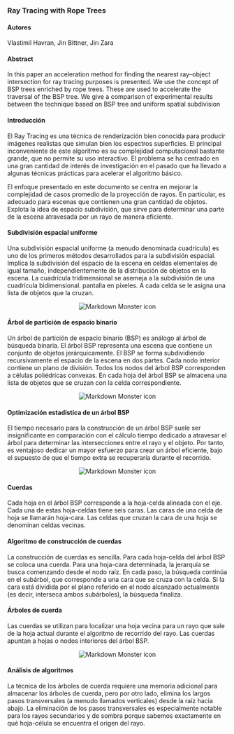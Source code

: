 ### Ray Tracing with Rope Trees

#### Autores

Vlastimil Havran, Jirı Bittner, Jirı Zara 

#### Abstract

In this paper an acceleration method for finding the nearest ray–object intersection for ray tracing
purposes is presented. We use the concept of BSP trees enriched by rope trees. These are used to
accelerate the traversal of the BSP tree. We give a comparison of experimental results between the
technique based on BSP tree and uniform spatial subdivision

#### Introducción

El Ray Tracing es una técnica de renderización bien conocida para producir imágenes realistas que simulan bien los espectros
superficies. El principal inconveniente de este algoritmo es su complejidad computacional bastante grande, que no permite
su uso interactivo. El problema se ha centrado en una gran cantidad de interés de investigación en el pasado que ha llevado a
algunas técnicas prácticas para acelerar el algoritmo básico.

El enfoque presentado en este documento se centra en mejorar la complejidad de casos promedio de la proyección de rayos.
En particular, es adecuado para escenas que contienen una gran cantidad de objetos. Explota la idea de espacio
subdivisión, que sirve para determinar una parte de la escena atravesada por un rayo de manera eficiente.

#### Subdivisión espacial uniforme

Una subdivisión espacial uniforme (a menudo denominada cuadrícula) es uno de los primeros métodos desarrollados para la subdivisión espacial. Implica la subdivisión del espacio de la escena en celdas elementales de igual tamaño, independientemente de la
distribución de objetos en la escena. La cuadrícula tridimensional se asemeja a la subdivisión de una cuadrícula bidimensional.
pantalla en píxeles. A cada celda se le asigna una lista de objetos que la cruzan.

<div style="text-align:center">
<img src="https://i.gyazo.com/c0683367072d17c9b6f4e4fa7cf0841b.png"
     alt="Markdown Monster icon"
     style="width: 100hv;margin-bottom: 1s0px"
     />
</div>

#### Árbol de partición de espacio binario

Un árbol de partición de espacio binario (BSP) es análogo al árbol de búsqueda binaria. El árbol BSP representa una escena que contiene un conjunto de objetos jerárquicamente. El BSP se forma subdividiendo recursivamente el espacio de la escena en dos partes. Cada nodo interior contiene un plano de división. Todos los nodos del árbol BSP corresponden a células poliédricas convexas. En cada hoja del árbol BSP se almacena una lista de objetos que se cruzan con la celda correspondiente.

<div style="text-align:center">
<img src="https://i.gyazo.com/11184129252da8d4e12db574d89268d0.png"
     alt="Markdown Monster icon"
     style="width: 100hv;margin-bottom: 1s0px"
     />
</div>


#### Optimización estadística de un árbol BSP
El tiempo necesario para la construcción de un árbol BSP suele ser insignificante en comparación con el cálculo
tiempo dedicado a atravesar el árbol para determinar las intersecciones entre el rayo y el objeto. Por tanto, es ventajoso dedicar un
mayor esfuerzo para crear un árbol eficiente, bajo el supuesto de que el tiempo extra se recuperaría
durante el recorrido.

<div style="text-align:center">
<img src="https://i.gyazo.com/22a4974bf86ac1fc675d7ac59ae3a487.png"
     alt="Markdown Monster icon"
     style="width: 100hv;margin-bottom: 1s0px"
     />
</div>

#### Cuerdas
Cada hoja en el árbol BSP corresponde a la hoja-celda alineada con el eje. Cada una de estas hoja-celdas tiene seis caras. Las caras de una celda de hoja se llamarán hoja-cara. Las celdas que cruzan la cara de una hoja se denominan celdas vecinas.

#### Algoritmo de construcción de cuerdas
La construcción de cuerdas es sencilla. Para cada hoja-celda del árbol BSP se coloca una cuerda. Para una hoja-cara determinada, la jerarquía se busca comenzando desde el nodo raíz. En cada paso, la búsqueda continúa en el subárbol, que corresponde a una cara que se cruza con la celda. Si la cara está dividida por el plano referido en el nodo alcanzado actualmente (es decir, interseca ambos subárboles), la búsqueda finaliza.

####  Árboles de cuerda
Las cuerdas se utilizan para localizar una hoja vecina para un rayo que sale de la hoja actual durante el algoritmo de recorrido del rayo. Las cuerdas apuntan a hojas o nodos interiores del árbol BSP.

<div style="text-align:center">
<img src="https://i.gyazo.com/9975c8010707d57068e8cf22022a6129.png"
     alt="Markdown Monster icon"
     style="width: 100hv;margin-bottom: 1s0px"
     />
</div>

#### Análisis de algoritmos
La técnica de los árboles de cuerda requiere una memoria adicional para almacenar los árboles de cuerda, pero por otro lado, elimina los largos pasos transversales (a menudo llamados verticales) desde la raíz hacia abajo. La eliminación de los pasos transversales es especialmente notable para los rayos secundarios y de sombra porque sabemos exactamente en qué hoja-célula se encuentra el origen del rayo.
